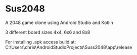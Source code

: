 # Sus2048
A 2048 game clone using Android Studio and Kotlin

3 different board sizes 4x4, 6x6 and 8x8

For installing .apk access build at: C:\Users\chris\AndroidStudioProjects\Suss2048\app\release
